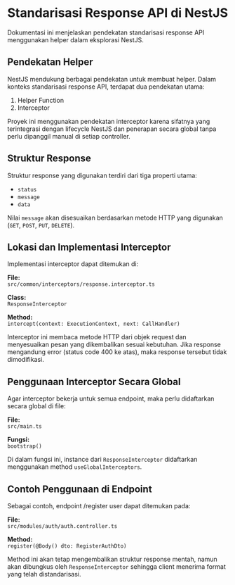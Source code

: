 # Standarisasi Response API di NestJS

Dokumentasi ini menjelaskan pendekatan standarisasi response API menggunakan helper dalam eksplorasi NestJS.

## Pendekatan Helper

NestJS mendukung berbagai pendekatan untuk membuat helper. Dalam konteks standarisasi response API, terdapat dua pendekatan utama:

1. Helper Function  
2. Interceptor

Proyek ini menggunakan pendekatan interceptor karena sifatnya yang terintegrasi dengan lifecycle NestJS dan penerapan secara global tanpa perlu dipanggil manual di setiap controller.

## Struktur Response

Struktur response yang digunakan terdiri dari tiga properti utama:

- `status`  
- `message`  
- `data`

Nilai `message` akan disesuaikan berdasarkan metode HTTP yang digunakan (`GET`, `POST`, `PUT`, `DELETE`).

## Lokasi dan Implementasi Interceptor

Implementasi interceptor dapat ditemukan di:

**File:**  
`src/common/interceptors/response.interceptor.ts`

**Class:**  
`ResponseInterceptor`

**Method:**  
`intercept(context: ExecutionContext, next: CallHandler)`

Interceptor ini membaca metode HTTP dari objek request dan menyesuaikan pesan yang dikembalikan sesuai kebutuhan. Jika response mengandung error (status code 400 ke atas), maka response tersebut tidak dimodifikasi.

## Penggunaan Interceptor Secara Global

Agar interceptor bekerja untuk semua endpoint, maka perlu didaftarkan secara global di file:

**File:**  
`src/main.ts`

**Fungsi:**  
`bootstrap()`

Di dalam fungsi ini, instance dari `ResponseInterceptor` didaftarkan menggunakan method `useGlobalInterceptors`.

## Contoh Penggunaan di Endpoint

Sebagai contoh, endpoint /register user dapat ditemukan pada:

**File:**  
`src/modules/auth/auth.controller.ts`

**Method:**  
`register(@Body() dto: RegisterAuthDto)`

Method ini akan tetap mengembalikan struktur response mentah, namun akan dibungkus oleh `ResponseInterceptor` sehingga client menerima format yang telah distandarisasi.




